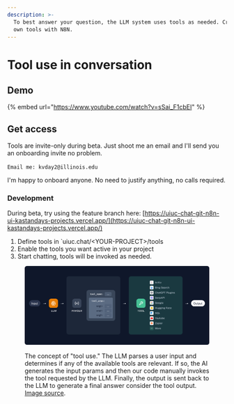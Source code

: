 ```yaml
---
description: >-
  To best answer your question, the LLM system uses tools as needed. Create your
  own tools with N8N.
---
```


# Tool use in conversation

## Demo

{% embed url="https://www.youtube.com/watch?v=sSai_F1cbEI" %}



## Get access

Tools are invite-only during beta. Just shoot me an email and I'll send you an onboarding invite no problem. &#x20;

`Email me: kvday2@illinois.edu`

I'm happy to onboard anyone. No need to justify anything, no calls required.&#x20;

### Development

During beta, try using the feature branch here: [https://uiuc-chat-git-n8n-ui-kastandays-projects.vercel.app/](https://uiuc-chat-git-n8n-ui-kastandays-projects.vercel.app/)

1. Define tools in \`uiuc.chat/\<YOUR-PROJECT>/tools
2. Enable the tools you want active in your project
3. Start chatting, tools will be invoked as needed.

<figure><img src="../.gitbook/assets/image (1).png" alt=""><figcaption><p>The concept of "tool use." The LLM parses a user input and determines if any of the available tools are relevant. If so, the AI generates the input params and then our code manually invokes the tool requested by the LLM. Finally, the output is sent back to the LLM to generate a final answer consider the tool output. <a href="https://python.langchain.com/v0.1/docs/use_cases/tool_use/">Image source</a>.</p></figcaption></figure>

